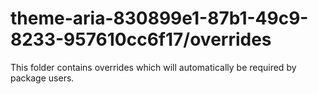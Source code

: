 # theme-aria-830899e1-87b1-49c9-8233-957610cc6f17/overrides

This folder contains overrides which will automatically be required by package users.
